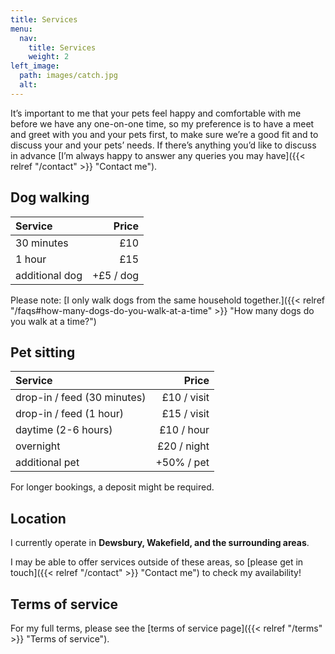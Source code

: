 ```yaml
---
title: Services
menu:
  nav:
    title: Services
    weight: 2
left_image:
  path: images/catch.jpg
  alt:
---
```


It’s important to me that your pets feel happy and comfortable with me before we
have any one-on-one time, so my preference is to have a meet and greet with you
and your pets first, to make sure we’re a good fit and to discuss your and your
pets’ needs. If there’s anything you’d like to discuss in advance [I’m always
happy to answer any queries you may have]({{< relref "/contact" >}}
"Contact me").

## Dog walking

| Service        |     Price |
| :------------- | --------: |
| 30 minutes     |       £10 |
| 1 hour         |       £15 |
| additional dog | +£5 / dog |

Please note: [I only walk dogs from the same household
together.]({{< relref "/faqs#how-many-dogs-do-you-walk-at-a-time" >}}
"How many dogs do you walk at a time?")

## Pet sitting

| Service                     |       Price |
| :-------------------------- | ----------: |
| drop-in / feed (30 minutes) | £10 / visit |
| drop-in / feed (1 hour)     | £15 / visit |
| daytime (2-6 hours)         |  £10 / hour |
| overnight                   | £20 / night |
| additional pet              |  +50% / pet |

For longer bookings, a deposit might be required.

## Location

I currently operate in **Dewsbury, Wakefield, and the surrounding areas**.

I may be able to offer services outside of these areas, so [please get in
touch]({{< relref "/contact" >}} "Contact me") to check my availability!

## Terms of service

For my full terms, please see the [terms of service
page]({{< relref "/terms" >}} "Terms of service").
